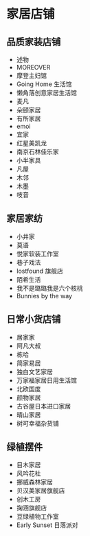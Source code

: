 # 家居店铺

## 品质家装店铺

- 述物
- MOREOVER
- 摩登主妇馆
- Going Home 生活馆
- 懒角落创意家居生活馆
- 麦凡
- 朵颐家居
- 有所家居
- emoi
- 宜家
- 红星美凯龙
- 南京石林佳乐家
- 小半家具
- 凡屋
- 木邻
- 木墨
- 吱音

## 家居家纺

- 小井家
- 莫语
- 悦家软装工作室
- 巷子戏法
- lostfound 旗舰店
- 陌希生活
- 我不是璐璐我是六个核桃
- Bunnies by the way

## 日常小货店铺

- 居家家
- 阿凡大叔
- 栋哈
- 简家易居
- 独白文艺家居
- 万家福家居日用生活馆
- 北欧国度
- 颜物家居
- 古谷屋日本进口家居
- 晴山家居
- 树可幸福杂货铺

## 绿植摆件

- 目木家居
- 风吟花社
- 挪威森林家居
- 贝汉美家居旗舰店
- 创木工房
- 掬涵旗舰店
- 豆绿植物工作室
- Early Sunset 日落派对
